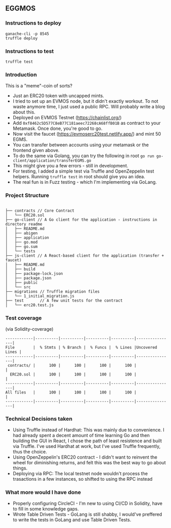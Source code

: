 ## EGGMOS

### Instructions to deploy

```
ganache-cli -p 8545
truffle deploy
```

### Instructions to test

```
truffle test
```

### Introduction

This is a "meme"-coin of sorts? 
- Just an ERC20 token with uncapped mints. 
- I tried to set up an EVMOS node, but it didn't exactly workout. To not waste anymore time, I just used a public RPC. Will probably write a blog about this.
- Deployed on EVMOS Testnet (https://chainlist.org/) 
- Add `0xf8462c5D577C8eB77C181aeec72268cA68ffB01B` as contract to your Metamask. Once done, you're good to go. 
- Now visit the faucet (https://evmoserc20test.netlify.app/) and mint 50 EGMS. 
- You can transfer between accounts using your metamask or the frontend given above.
- To do the same via Golang, you can try the following in root `go run go-client/application/transferEGMS.go`
- This might give you a few errors - still in development.
- For testing, I added a simple test via Truffle and OpenZeppelin test helpers. Running `truffle test` in root should give you an idea.
- The real fun is in Fuzz testing - which I'm implementing via GoLang.

### Project Structure

```

├── contracts // Core Contract
│   └── ERC20.sol
├── go-client // A Go client for the application - instructions in directory readme
│   ├── README.md
│   ├── abigen
│   ├── application
│   ├── go.mod
│   ├── go.sum
│   └── tests
├── js-client // A React-based client for the application (transfer + faucet)
│   ├── README.md
│   ├── build
│   ├── package-lock.json
│   ├── package.json
│   ├── public
│   └── src
├── migrations // Truffle migration files
│   └── 1_initial_migration.js
├── test       // A few unit tests for the contract
│   └── erc20.test.js
```

### Test coverage
(via Solidity-coverage)

```
------------|----------|----------|----------|----------|----------------|
File        |  % Stmts | % Branch |  % Funcs |  % Lines |Uncovered Lines |
------------|----------|----------|----------|----------|----------------|
 contracts/ |      100 |      100 |      100 |      100 |                |
  ERC20.sol |      100 |      100 |      100 |      100 |                |
------------|----------|----------|----------|----------|----------------|
All files   |      100 |      100 |      100 |      100 |                |
------------|----------|----------|----------|----------|----------------|
```

### Technical Decisions taken

- Using Truffle instead of Hardhat: This was mainly due to convenience. I had already spent a decent amount of time learning Go and then building the GUI in React, I chose the path of least resistence and built via Truffle. I've used Hardhat at work, but I've used Truffle frequently, thus the choice. 
- Using OpenZeppelin's ERC20 contract - I didn't want to reinvent the wheel for diminishing returns, and felt this was the best way to go about things.
- Deploying via RPC: The local testnet node wouldn't process the trasactions in a few instances, so shifted to using the RPC instead

### What more would I have done 

- Properly configuring CircleCI - I'm new to using CI/CD in Solidity, have to fill in some knowledge gaps.
- Wrote Table Driven Tests - GoLang is still shabby, I would've preffered to write the tests in GoLang and use Table Driven Tests.
